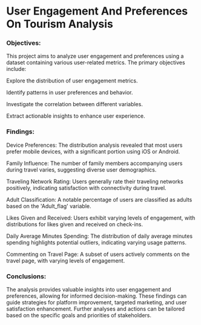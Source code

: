 # User Engagement And Preferences On Tourism Analysis
### Objectives:

This project aims to analyze user engagement and preferences using a dataset containing various user-related metrics. The primary objectives include:

Explore the distribution of user engagement metrics.

Identify patterns in user preferences and behavior.

Investigate the correlation between different variables.

Extract actionable insights to enhance user experience.

### Findings:

Device Preferences: The distribution analysis revealed that most users prefer mobile devices, with a significant portion using iOS or Android.

Family Influence: The number of family members accompanying users during travel varies, suggesting diverse user demographics.

Traveling Network Rating: Users generally rate their traveling networks positively, indicating satisfaction with connectivity during travel.

Adult Classification: A notable percentage of users are classified as adults based on the 'Adult_flag' variable.

Likes Given and Received: Users exhibit varying levels of engagement, with distributions for likes given and received on check-ins.

Daily Average Minutes Spending: The distribution of daily average minutes spending highlights potential outliers, indicating varying usage patterns.

Commenting on Travel Page: A subset of users actively comments on the travel page, with varying levels of engagement.

### Conclusions:
The analysis provides valuable insights into user engagement and preferences, allowing for informed decision-making. These findings can guide strategies for platform improvement, targeted marketing, and user satisfaction enhancement. Further analyses and actions can be tailored based on the specific goals and priorities of stakeholders.

